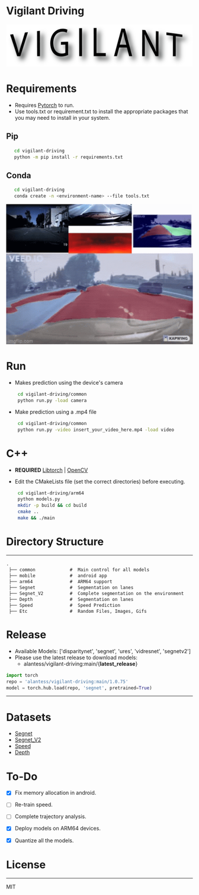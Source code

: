 # Vigilant Driving 
<img src="etc/LOGO.png" alt="logo"/> 

# Requirements
- Requires [Pytorch](https://pytorch.org/) to run.
- Use tools.txt or requirement.txt to install the appropriate packages that you may need to install in your system.
## Pip 
```sh
   cd vigilant-driving
   python -m pip install -r requirements.txt
  ```
## Conda
```sh
   cd vigilant-driving
   conda create -n <environment-name> --file tools.txt
  ```

<img src="etc/header.gif" width=1280 />


# Run
- Makes prediction using the device's camera 
  ```sh
   cd vigilant-driving/common
   python run.py -load camera 
  ```
- Make prediction using a .mp4 file 
  ```sh
   cd vigilant-driving/common
   python run.py -video insert_your_video_here.mp4 -load video  
  ```


# C++  
- **REQUIRED** [Libtorch](https://pytorch.org/cppdocs/installing.html) | [OpenCV](https://docs.opencv.org/master/d7/d9f/tutorial_linux_install.html)
- Edit the CMakeLists file (set the correct directories) before executing.  
  
  ```sh
   cd vigilant-driving/arm64
   python models.py
   mkdir -p build && cd build
   cmake .. 
   make && ./main
  ```

# Directory Structure
------
    .
     ├── common             #  Main control for all models 
     ├── mobile             #  android app 
     ├── arm64              #  ARM64 support 
     ├── Segnet             #  Segmentation on lanes
     ├── Segnet_V2          #  Complete segmentation on the environment
     ├── Depth              #  Segmentation on lanes
     ├── Speed              #  Speed Prediction
     ├── Etc                #  Random Files, Images, Gifs



# Release 
- Available Models: ['disparitynet', 'segnet', 'ures', 'vidresnet', 'segnetv2']
- Please use the latest release to download models: 
    - alantess/vigilant-driving:main/{**latest_release**}
```python
import torch
repo = 'alantess/vigilant-driving:main/1.0.75'
model = torch.hub.load(repo, 'segnet', pretrained=True)
```
------

# Datasets
- [Segnet](https://bdd-data.berkeley.edu/)
- [Segnet_V2](https://github.com/commaai/comma10k)
- [Speed](https://github.com/commaai/speedchallenge/tree/master/data)
- [Depth](http://apolloscape.auto/stereo.html)



# To-Do
- [x] Fix memory allocation in android. 
- [ ] Re-train speed.  
- [ ] Complete trajectory analysis. 
- [x] Deploy models on ARM64 devices. 
- [x] Quantize all the models. 


# License
----

MIT
